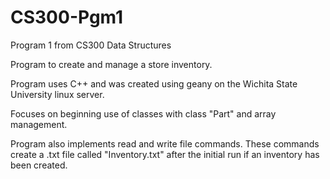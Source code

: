 # CS300-Pgm1
Program 1 from CS300 Data Structures

Program to create and manage a store inventory. 

Program uses C++ and was created using geany on the Wichita State University linux server.

Focuses on beginning use of classes with class "Part" and array management.

Program also implements read and write file commands. These commands create a .txt file called "Inventory.txt" after the initial run if an inventory has been created.
